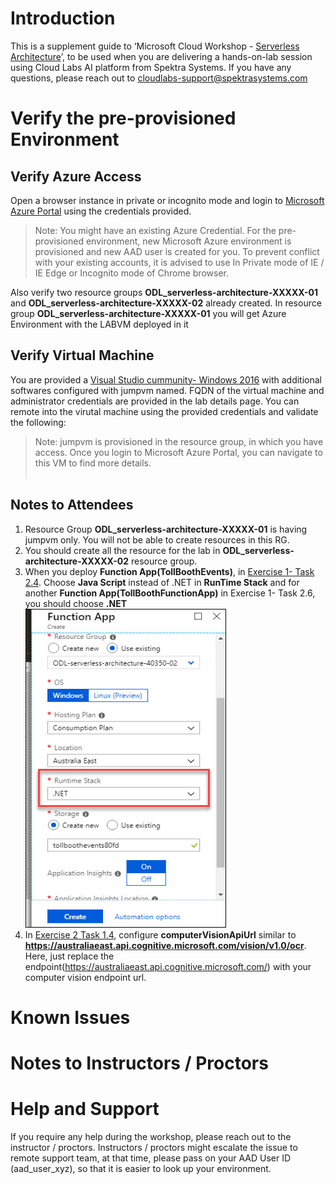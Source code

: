 # Introduction

This is a supplement guide to ‘Microsoft Cloud Workshop - [Serverless Architecture](https://github.com/Microsoft/MCW-Serverless-architecture/blob/master/Hands-on%20lab/HOL%20step-by-step%20-%20Serverless%20architecture.md)’, to be used when you are delivering a hands-on-lab session using Cloud Labs AI platform from Spektra Systems. If you have any questions, please reach out to cloudlabs-support@spektrasystems.com

# Verify the pre-provisioned Environment

## Verify Azure Access

Open a browser instance in private or incognito mode and login to [Microsoft Azure Portal](https://portal.azure.com) using the credentials provided.

> Note: You might have an existing Azure Credential. For the pre-provisioned environment, new Microsoft Azure environment is provisioned and new AAD user is created for you. To prevent conflict with your existing accounts, it is advised to use In Private mode of IE / IE Edge or Incognito mode of Chrome browser.

Also verify two resource groups **ODL_serverless-architecture-XXXXX-01** and **ODL_serverless-architecture-XXXXX-02** already created. In resource group **ODL_serverless-architecture-XXXXX-01** you will get Azure Environment with the LABVM deployed in it

## Verify Virtual Machine

You are provided a [Visual Studio cummunity- Windows 2016](https://azuremarketplace.microsoft.com/en-us/marketplace/apps/Microsoft.VisualStudioCommunity2017onWindowsServer2016x64?tab=Overview) with additional softwares configured with jumpvm named. FQDN of the virtual machine and administrator credentials are provided in the lab details page. You can remote into the virutal machine using the provided credentials and validate the following:

> Note: jumpvm is provisioned in the resource group, in which you have access. Once you login to Microsoft Azure Portal, you can navigate to this VM to find more details.</br></br>


## Notes to Attendees
1. Resource Group **ODL_serverless-architecture-XXXXX-01** is having jumpvm only. You will not be able to create resources in this RG.
1. You should create all the resource for the lab in **ODL_serverless-architecture-XXXXX-02** resource group.
1. When you deploy **Function App(TollBoothEvents)**, in [Exercise 1- Task 2.4](https://github.com/Microsoft/MCW-Serverless-architecture/blob/master/Hands-on%20lab/HOL%20step-by-step%20-%20Serverless%20architecture.md#task-2-provision-the-function-apps). Choose **Java Script** instead of .NET in **RunTime Stack** and for another **Function App(TollBoothFunctionApp)** in Exercise 1- Task 2.6, you should choose **.NET**
<kbd>![](images/functionapp.jpg "Function App")</kbd>
1. In [Exercise 2 Task 1.4](https://github.com/Microsoft/MCW-Serverless-architecture/blob/master/Hands-on%20lab/HOL%20step-by-step%20-%20Serverless%20architecture.md#task-1-configure-application-settings), configure **computerVisionApiUrl** similar to **https://australiaeast.api.cognitive.microsoft.com/vision/v1.0/ocr**. Here, just replace the endpoint(https://australiaeast.api.cognitive.microsoft.com/) with your computer vision endpoint url.
# Known Issues

# Notes to Instructors / Proctors

# Help and Support

If you require any help during the workshop, please reach out to the instructor / proctors. Instructors / proctors might escalate the issue to remote support team, at that time, please pass on your AAD User ID (aad_user_xyz), so that it is easier to look up your environment.
